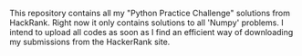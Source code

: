 This repository contains all my "Python Practice Challenge" solutions from HackRank.
Right now it only contains solutions to all 'Numpy' problems. I intend to upload all codes as soon as I find an efficient way of downloading my submissions from the HackerRank site.
